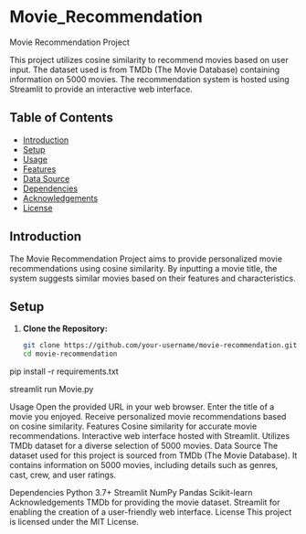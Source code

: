 # Movie_Recommendation
 Movie Recommendation Project

This project utilizes cosine similarity to recommend movies based on user input. The dataset used is from TMDb (The Movie Database) containing information on 5000 movies. The recommendation system is hosted using Streamlit to provide an interactive web interface.

## Table of Contents

- [Introduction](#introduction)
- [Setup](#setup)
- [Usage](#usage)
- [Features](#features)
- [Data Source](#data-source)
- [Dependencies](#dependencies)
- [Acknowledgements](#acknowledgements)
- [License](#license)

## Introduction

The Movie Recommendation Project aims to provide personalized movie recommendations using cosine similarity. By inputting a movie title, the system suggests similar movies based on their features and characteristics.

## Setup

1. **Clone the Repository:**
   ```bash
   git clone https://github.com/your-username/movie-recommendation.git
   cd movie-recommendation


pip install -r requirements.txt

streamlit run Movie.py


Usage
Open the provided URL in your web browser.
Enter the title of a movie you enjoyed.
Receive personalized movie recommendations based on cosine similarity.
Features
Cosine similarity for accurate movie recommendations.
Interactive web interface hosted with Streamlit.
Utilizes TMDb dataset for a diverse selection of 5000 movies.
Data Source
The dataset used for this project is sourced from TMDb (The Movie Database). It contains information on 5000 movies, including details such as genres, cast, crew, and user ratings.

Dependencies
Python 3.7+
Streamlit
NumPy
Pandas
Scikit-learn
Acknowledgements
TMDb for providing the movie dataset.
Streamlit for enabling the creation of a user-friendly web interface.
License
This project is licensed under the MIT License.



